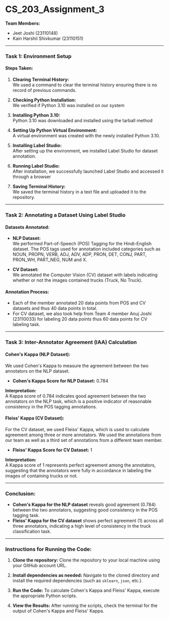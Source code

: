 # CS_203_Assignment_3

**Team Members:**  
- Jeet Joshi (23110148)
- Kain Harshil Shivkumar (23110151) 

---

### Task 1: Environment Setup

#### Steps Taken:

1. **Clearing Terminal History:**  
   We used a command to clear the terminal history ensuring there is no record of previous commands.

2. **Checking Python Installation:**  
   We verified if Python 3.10 was installed on our system

3. **Installing Python 3.10:**  
   Python 3.10 was downloaded and installed using the tarball method

4. **Setting Up Python Virtual Environment:**  
   A virtual environment was created with the newly installed Python 3.10.

5. **Installing Label Studio:**  
   After setting up the environment, we installed Label Studio for dataset annotation.

6. **Running Label Studio:**  
   After installation, we successfully launched Label Studio and accessed it through a browser

7. **Saving Terminal History:**  
   We saved the terminal history in a text file and uploaded it to the repository.

---

### Task 2: Annotating a Dataset Using Label Studio

#### Datasets Annotated:

- **NLP Dataset:**  
  We performed Part-of-Speech (POS) Tagging for the Hindi-English dataset. The POS tags used for annotation included categories such as NOUN, PROPN, VERB, ADJ, ADV, ADP, PRON, DET, CONJ, PART, PRON_WH, PART_NEG, NUM and X.

- **CV Dataset:**  
  We annotated the Computer Vision (CV) dataset with labels indicating whether or not the images contained trucks (Truck, No Truck).

#### Annotation Process:
- Each of the member annotated 20 data points from POS and CV datasets and thus 40 data points in total.
- For CV dataset, we also took help from Team 4 member Anuj Joshi (23110033) for labeling 20 data points thus 60 data points for CV     labeling task.

---

### Task 3: Inter-Annotator Agreement (IAA) Calculation

#### Cohen's Kappa (NLP Dataset):  
We used Cohen's Kappa to measure the agreement between the two annotators on the NLP dataset.

- **Cohen's Kappa Score for NLP Dataset:** 0.784

**Interpretation:**  
A Kappa score of 0.784 indicates good agreement between the two annotators on the NLP task, which is a positive indicator of reasonable consistency in the POS tagging annotations.

#### Fleiss' Kappa (CV Dataset):  
For the CV dataset, we used Fleiss' Kappa, which is used to calculate agreement among three or more annotators. We used the annotations from our team as well as a third set of annotations from a different team member.

- **Fleiss' Kappa Score for CV Dataset:** 1

**Interpretation:**  
A Kappa score of 1 represents perfect agreement among the annotators, suggesting that the annotators were fully in accordance in labeling the images of containing trucks or not.

---

### Conclusion:
- **Cohen's Kappa for the NLP dataset** reveals good agreement (0.784) between the two annotators, suggesting good consistency in the POS tagging task.
- **Fleiss' Kappa for the CV dataset** shows perfect agreement (1) across all three annotators, indicating a high level of consistency in the truck classification task.

---

### Instructions for Running the Code:

1. **Clone the repository:**
   Clone the repository to your local machine using your GitHub account URL.

2. **Install dependencies as needed:**
   Navigate to the cloned directory and install the required dependencies (such as `sklearn`, `json`, etc.).

3. **Run the Code:**
   To calculate Cohen's Kappa and Fleiss' Kappa, execute the appropriate Python scripts.
   
4. **View the Results:**
   After running the scripts, check the terminal for the output of Cohen's Kappa and Fleiss' Kappa.

